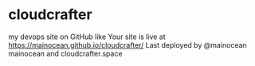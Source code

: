 # cloudcrafter
my devops site on GitHub like Your site is live at https://mainocean.github.io/cloudcrafter/
Last deployed by @mainocean mainocean and cloudcrafter.space
